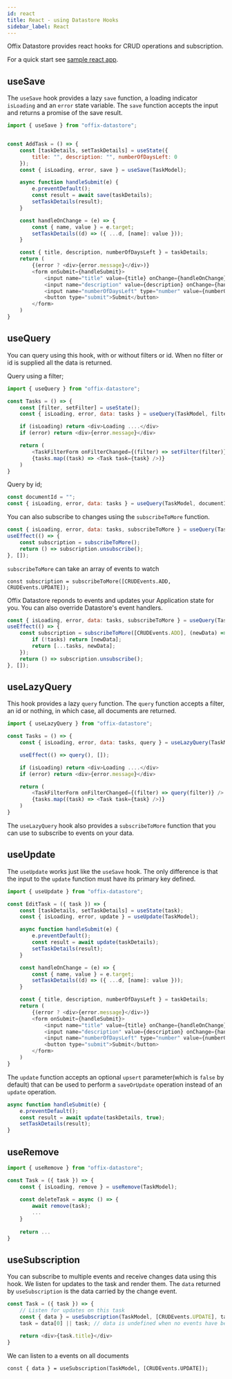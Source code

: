 ```yaml
---
id: react
title: React - using Datastore Hooks
sidebar_label: React
---
```


Offix Datastore provides react hooks for CRUD operations and subscription.

For a quick start see [sample react app](https://github.com/aerogear/offix/tree/master/examples/react-datastore).

## useSave

The `useSave` hook provides a lazy `save` function,
a loading indicator `isLoading` and an `error` state variable.
The `save` function accepts the input and returns a promise of the save result.

```javascript
import { useSave } from "offix-datastore";


const AddTask = () => {
    const [taskDetails, setTaskDetails] = useState({
        title: "", description: "", numberOfDaysLeft: 0
    });
    const { isLoading, error, save } = useSave(TaskModel);

    async function handleSubmit(e) {
        e.preventDefault();
        const result = await save(taskDetails);
        setTaskDetails(result);
    }

    const handleOnChange = (e) => {
        const { name, value } = e.target;
        setTaskDetails((d) => ({ ...d, [name]: value }));
    }

    const { title, description, numberOfDaysLeft } = taskDetails;
    return (
        {(error ? <div>{error.message}</div>)}
        <form onSubmit={handleSubmit}>
            <input name="title" value={title} onChange={handleOnChange} />
            <input name="description" value={description} onChange={handleOnChange} />
            <input name="numberOfDaysLeft" type="number" value={numberOfDaysLeft} onChange={handleOnChange} />
            <button type="submit">Submit</button>
        </form>
    )
}
```

## useQuery

You can query using this hook, with or without filters or id. When no filter or id is supplied
all the data is returned.

Query using a filter;

```javascript
import { useQuery } from "offix-datastore";

const Tasks = () => {
    const [filter, setFilter] = useState();
    const { isLoading, error, data: tasks } = useQuery(TaskModel, filter);

    if (isLoading) return <div>Loading ....</div>
    if (error) return <div>{error.message}</div>

    return (
        <TaskFilterForm onFilterChanged={(filter) => setFilter(filter)} />
        {tasks.map((task) => <Task task={task} />)}
    )
}
```

Query by id;

```javascript
const documentId = "";
const { isLoading, error, data: tasks } = useQuery(TaskModel, documentId);
```

You can also subscribe to changes using the `subscribeToMore` function.

```javascript
const { isLoading, error, data: tasks, subscribeToMore } = useQuery(TaskModel, filter);
useEffect(() => {
    const subscription = subscribeToMore();
    return () => subscription.unsubscribe();
}, []);
```

`subscribeToMore` can take an array of events to watch

`const subscription = subscribeToMore([CRUDEvents.ADD, CRUDEvents.UPDATE]);`

Offix Datastore reponds to events and updates your Application state for you. You can also override
Datastore's event handlers.

```javascript
const { isLoading, error, data: tasks, subscribeToMore } = useQuery(TaskModel, filter);
useEffect(() => {
    const subscription = subscribeToMore([CRUDEvents.ADD], (newData) => {
        if (!tasks) return [newData];
        return [...tasks, newData];
    });
    return () => subscription.unsubscribe();
}, []);
```

## useLazyQuery

This hook provides a lazy `query` function. The `query` function accepts
a filter, an id or nothing, in which case, all documents are returned. 

```javascript
import { useLazyQuery } from "offix-datastore";

const Tasks = () => {
    const { isLoading, error, data: tasks, query } = useLazyQuery(TaskModel);

    useEffect(() => query(), []);

    if (isLoading) return <div>Loading ....</div>
    if (error) return <div>{error.message}</div>

    return (
        <TaskFilterForm onFilterChanged={(filter) => query(filter)} />
        {tasks.map((task) => <Task task={task} />)}
    )
}
```

The `useLazyQuery` hook also provides a `subscribeToMore` function
that you can use to subscribe to events on your data.

## useUpdate

The `useUpdate` works just like the `useSave` hook.
The only difference is that the input to the `update` function must have its primary key defined.

```javascript
import { useUpdate } from "offix-datastore";

const EditTask = ({ task }) => {
    const [taskDetails, setTaskDetails] = useState(task);
    const { isLoading, error, update } = useUpdate(TaskModel);

    async function handleSubmit(e) {
        e.preventDefault();
        const result = await update(taskDetails);
        setTaskDetails(result);
    }

    const handleOnChange = (e) => {
        const { name, value } = e.target;
        setTaskDetails((d) => ({ ...d, [name]: value }));
    }

    const { title, description, numberOfDaysLeft } = taskDetails;
    return (
        {(error ? <div>{error.message}</div>)}
        <form onSubmit={handleSubmit}>
            <input name="title" value={title} onChange={handleOnChange} />
            <input name="description" value={description} onChange={handleOnChange} />
            <input name="numberOfDaysLeft" type="number" value={numberOfDaysLeft} onChange={handleOnChange} />
            <button type="submit">Submit</button>
        </form>
    )
}
```

The `update` function accepts an optional `upsert` parameter(which is `false` by default) that can be used to
perform a `saveOrUpdate` operation instead of an `update` operation.

```Javascript
async function handleSubmit(e) {
    e.preventDefault();
    const result = await update(taskDetails, true);
    setTaskDetails(result);
}
```

## useRemove

```javascript
import { useRemove } from "offix-datastore";

const Task = ({ task }) => {
    const { isLoading, remove } = useRemove(TaskModel);
    
    const deleteTask = async () => {
        await remove(task);
        ...
    }
    
    return ...
}
```

## useSubscription

You can subscribe to multiple events and receive changes data using this hook.
We listen for updates to the task and render them. The `data` returned
by `useSubscription` is the data carried by the change event.

```javascript
const Task = ({ task }) => {
    // Listen for updates on this task
    const { data } = useSubscription(TaskModel, [CRUDEvents.UPDATE], task);
    task = data[0] || task; // data is undefined when no events have been fired

    return <div>{task.title}</div>
}
```

We can listen to a events on all documents

`const { data } = useSubscription(TaskModel, [CRUDEvents.UPDATE]);`
